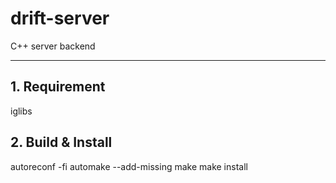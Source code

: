 drift-server
============

C++ server backend

------

## 1. Requirement
  iglibs

## 2. Build & Install

  autoreconf -fi 
  automake --add-missing
  make
  make install
 
